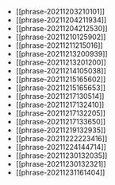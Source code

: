 - [[phrase-20211203210101]]
- [[phrase-20211204211934]]
- [[phrase-20211204212530]]
- [[phrase-20211210125902]]
- [[phrase-20211211215016]]
- [[phrase-20211213200939]]
- [[phrase-20211213201200]]
- [[phrase-20211214105038]]
- [[phrase-20211215165602]]
- [[phrase-20211215165653]]
- [[phrase-20211217130514]]
- [[phrase-20211217132410]]
- [[phrase-20211217132205]]
- [[phrase-20211217133650]]
- [[phrase-20211219132935]]
- [[phrase-20211222223416]]
- [[phrase-20211224144714]]
- [[phrase-20211230132035]]
- [[phrase-20211230132321]]
- [[phrase-20211231161404]]
